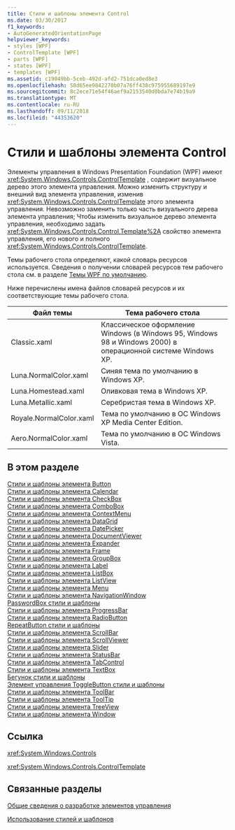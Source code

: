 ```yaml
---
title: Стили и шаблоны элемента Control
ms.date: 03/30/2017
f1_keywords:
- AutoGeneratedOrientationPage
helpviewer_keywords:
- styles [WPF]
- ControlTemplate [WPF]
- parts [WPF]
- states [WPF]
- templates [WPF]
ms.assetid: c19049bb-5ceb-492d-afd2-751dca0ed8e3
ms.openlocfilehash: 58d65ee9842270b07a76ff438c975955689197e9
ms.sourcegitcommit: 8c2ece71e54f46aef9a2153540d0bda7e74b19a9
ms.translationtype: MT
ms.contentlocale: ru-RU
ms.lasthandoff: 09/11/2018
ms.locfileid: "44353620"
---
```

# <a name="control-styles-and-templates"></a>Стили и шаблоны элемента Control
Элементы управления в Windows Presentation Foundation (WPF) имеют <xref:System.Windows.Controls.ControlTemplate> , содержит визуальное дерево этого элемента управления. Можно изменить структуру и внешний вид элемента управления, изменив <xref:System.Windows.Controls.ControlTemplate> этого элемента управления. Невозможно заменить только часть визуального дерева элемента управления; Чтобы изменить визуальное дерево элемента управления, необходимо задать <xref:System.Windows.Controls.Control.Template%2A> свойство элемента управления, его нового и полного <xref:System.Windows.Controls.ControlTemplate>.  
  
 Темы рабочего стола определяют, какой словарь ресурсов используется. Сведения о получении словарей ресурсов тем рабочего стола см. в разделе [Темы WPF по умолчанию](https://go.microsoft.com/fwlink/?LinkID=158252).  
  
 Ниже перечислены имена файлов словарей ресурсов и их соответствующие темы рабочего стола.  
  
|Файл темы|Тема рабочего стола|  
|----------------|-------------------|  
|Classic.xaml|Классическое оформление Windows (в Windows 95, Windows 98 и Windows 2000) в операционной системе Windows XP.|  
|Luna.NormalColor.xaml|Синяя тема по умолчанию в Windows XP.|  
|Luna.Homestead.xaml|Оливковая тема в Windows XP.|  
|Luna.Metallic.xaml|Серебристая тема в Windows XP.|  
|Royale.NormalColor.xaml|Тема по умолчанию в ОС Windows XP Media Center Edition.|  
|Aero.NormalColor.xaml|Тема по умолчанию в ОС Windows Vista.|  
  
## <a name="in-this-section"></a>В этом разделе  
 [Стили и шаблоны элемента Button](../../../../docs/framework/wpf/controls/button-styles-and-templates.md)  
 [Стили и шаблоны элемента Calendar](../../../../docs/framework/wpf/controls/calendar-styles-and-templates.md)  
 [Стили и шаблоны элемента CheckBox](../../../../docs/framework/wpf/controls/checkbox-styles-and-templates.md)  
 [Стили и шаблоны элемента ComboBox](../../../../docs/framework/wpf/controls/combobox-styles-and-templates.md)  
 [Стили и шаблоны элемента ContextMenu](../../../../docs/framework/wpf/controls/contextmenu-styles-and-templates.md)  
 [Стили и шаблоны элемента DataGrid](../../../../docs/framework/wpf/controls/datagrid-styles-and-templates.md)  
 [Стили и шаблоны элемента DatePicker](../../../../docs/framework/wpf/controls/datepicker-styles-and-templates.md)  
 [Стили и шаблоны элемента DocumentViewer](../../../../docs/framework/wpf/controls/documentviewer-styles-and-templates.md)  
 [Стили и шаблоны элемента Expander](../../../../docs/framework/wpf/controls/expander-styles-and-templates.md)  
 [Стили и шаблоны элемента Frame](../../../../docs/framework/wpf/controls/frame-styles-and-templates.md)  
 [Стили и шаблоны элемента GroupBox](../../../../docs/framework/wpf/controls/groupbox-styles-and-templates.md)  
 [Стили и шаблоны элемента Label](../../../../docs/framework/wpf/controls/label-styles-and-templates.md)  
 [Стили и шаблоны элемента ListBox](../../../../docs/framework/wpf/controls/listbox-styles-and-templates.md)  
 [Стили и шаблоны элемента ListView](../../../../docs/framework/wpf/controls/listview-styles-and-templates.md)  
 [Стили и шаблоны элемента Menu](../../../../docs/framework/wpf/controls/menu-styles-and-templates.md)  
 [Стили и шаблоны элемента NavigationWindow](../../../../docs/framework/wpf/controls/navigationwindow-styles-and-templates.md)  
 [PasswordBox стили и шаблоны](../../../../docs/framework/wpf/controls/passwordbox-syles-and-templates.md)  
 [Стили и шаблоны элемента ProgressBar](../../../../docs/framework/wpf/controls/progressbar-styles-and-templates.md)  
 [Стили и шаблоны элемента RadioButton](../../../../docs/framework/wpf/controls/radiobutton-styles-and-templates.md)  
 [RepeatButton стили и шаблоны](../../../../docs/framework/wpf/controls/repeatbutton-syles-and-templates.md)  
 [Стили и шаблоны элемента ScrollBar](../../../../docs/framework/wpf/controls/scrollbar-styles-and-templates.md)  
 [Стили и шаблоны элемента ScrollViewer](../../../../docs/framework/wpf/controls/scrollviewer-styles-and-templates.md)  
 [Стили и шаблоны элемента Slider](../../../../docs/framework/wpf/controls/slider-styles-and-templates.md)  
 [Стили и шаблоны элемента StatusBar](../../../../docs/framework/wpf/controls/statusbar-styles-and-templates.md)  
 [Стили и шаблоны элемента TabControl](../../../../docs/framework/wpf/controls/tabcontrol-styles-and-templates.md)  
 [Стили и шаблоны элемента TextBox](../../../../docs/framework/wpf/controls/textbox-styles-and-templates.md)  
 [Бегунок стили и шаблоны](../../../../docs/framework/wpf/controls/thumb-syles-and-templates.md)  
 [Элемент управления ToggleButton стили и шаблоны](../../../../docs/framework/wpf/controls/togglebutton-syles-and-templates.md)  
 [Стили и шаблоны элемента ToolBar](../../../../docs/framework/wpf/controls/toolbar-styles-and-templates.md)  
 [Стили и шаблоны элемента ToolTip](../../../../docs/framework/wpf/controls/tooltip-styles-and-templates.md)  
 [Стили и шаблоны элемента TreeView](../../../../docs/framework/wpf/controls/treeview-styles-and-templates.md)  
 [Стили и шаблоны элемента Window](../../../../docs/framework/wpf/controls/window-styles-and-templates.md)  
  
## <a name="reference"></a>Ссылка  
 <xref:System.Windows.Controls>  
  
 <xref:System.Windows.Controls.ControlTemplate>  
  
## <a name="related-sections"></a>Связанные разделы  
 [Общие сведения о разработке элементов управления](../../../../docs/framework/wpf/controls/control-authoring-overview.md)  
  
 [Использование стилей и шаблонов](../../../../docs/framework/wpf/controls/styling-and-templating.md)
